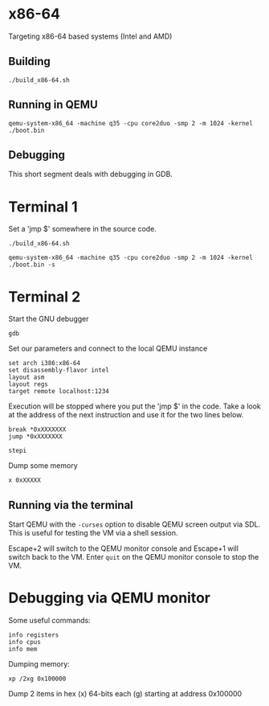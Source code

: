 x86-64
======

Targeting x86-64 based systems (Intel and AMD)

Building
--------

	./build_x86-64.sh


Running in QEMU
---------------

	qemu-system-x86_64 -machine q35 -cpu core2duo -smp 2 -m 1024 -kernel ./boot.bin


Debugging
---------

This short segment deals with debugging in GDB.


Terminal 1
==========

Set a 'jmp $' somewhere in the source code.

	./build_x86-64.sh

	qemu-system-x86_64 -machine q35 -cpu core2duo -smp 2 -m 1024 -kernel ./boot.bin -s


Terminal 2
==========

Start the GNU debugger

	gdb

Set our parameters and connect to the local QEMU instance

	set arch i386:x86-64
	set disassembly-flavor intel
	layout asm
	layout regs
	target remote localhost:1234

Execution will be stopped where you put the 'jmp $' in the code. Take a look at the address of the next instruction and use it for the two lines below.

	break *0xXXXXXXX
	jump *0xXXXXXXX

	stepi

Dump some memory

	x 0xXXXXX


Running via the terminal
------------------------

Start QEMU with the `-curses` option to disable QEMU screen output via SDL. This is useful for testing the VM via a shell session.

Escape+2 will switch to the QEMU monitor console and Escape+1 will switch back to the VM. Enter `quit` on the QEMU monitor console to stop the VM.

Debugging via QEMU monitor
==========================

Some useful commands:

	info registers
	info cpus
	info mem

Dumping memory:

	xp /2xg 0x100000

Dump 2 items in hex (x) 64-bits each (g) starting at address 0x100000
